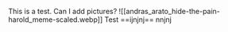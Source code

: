 This is a test.
Can I add pictures?
![[andras_arato_hide-the-pain-harold_meme-scaled.webp]]
Test ==ijnjnj==
nnjnj